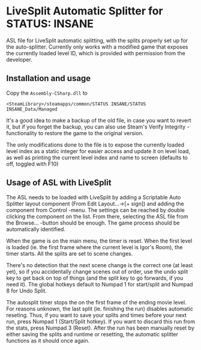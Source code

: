 # LiveSplit Automatic Splitter for STATUS: INSANE

ASL file for LiveSplit automatic splitting, with the splits properly set up for the auto-splitter. Currently only works with a modified game that exposes the currently loaded level ID, which is provided with permission from the developer.

## Installation and usage

Copy the ```Assembly-CSharp.dll``` to 
```
<SteamLibrary>/steamapps/common/STATUS INSANE/STATUS INSANE_Data/Managed
```

It's a good idea to make a backup of the old file, in case you want to revert it, but if you forget the backup, you can also use Steam's Verify Integrity -functionality to restore the game to the original version.

The only modifications done to the file is to expose the currently loaded level index as a static integer for easier access and update it on level load, as well as printing the current level index and name to screen (defaults to off, toggled with F10)


## Usage of ASL with LiveSplit

The ASL needs to be loaded with LiveSplit by adding a Scriptable Auto Splitter layout component (From Edit Layout...->[+ sign]) and adding the component from Control -menu. The settings can be reached by double clicking the component on the list. From there, selecting the ASL file from the Browse... -button should be enough. The game process should be automatically identified.

When the game is on the main menu, the timer is reset. When the first level is loaded (ie. the first frame where the current level is Igor's Room), the timer starts. All the splits are set to scene changes. 

There's no detection that the next scene change is the correct one (at least yet), so if you accidentally change scenes out of order, use the undo split key to get back on top of things (and the split key to go forwards, if you need it). The global hotkeys default to Numpad 1 for start/split and Numpad 8 for Undo Split.

The autosplit timer stops the on the first frame of the ending movie level. For reasons unknown, the last split (ie. finishing the run) disables automatic reseting. Thus, if you want to save your splits and times before your next run, press Numpad 1 (Start/Split hotkey). If you want to discard this run from the stats, press Numpad 3 (Reset). After the run has been manually reset by either saving the splits and runtime or resetting, the automatic splitter functions as it should once again.


